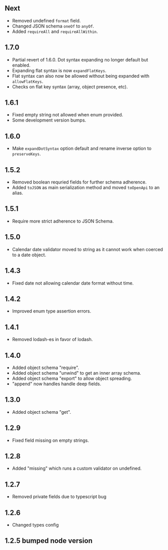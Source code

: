 ## Next

- Removed undefined `format` field.
- Changed JSON schema `oneOf` to `anyOf`.
- Added `requireAll` and `requireAllWithin`.

## 1.7.0

- Partial revert of 1.6.0. Dot syntax expanding no longer default but enabled.
- Expanding flat syntax is now `expandFlatKeys`.
- Flat syntax can also now be allowed without being expanded with
  `allowFlatKeys`.
- Checks on flat key syntax (array, object presence, etc).

## 1.6.1

- Fixed empty string not allowed when enum provided.
- Some development version bumps.

## 1.6.0

- Make `expandDotSyntax` option default and rename inverse option to
  `preserveKeys`.

## 1.5.2

- Removed boolean requried fields for further schema adherence.
- Added `toJSON` as main serialization method and moved `toOpenApi` to an alias.

## 1.5.1

- Require more strict adherence to JSON Schema.

## 1.5.0

- Calendar date validator moved to string as it cannot work when coerced to a
  date object.

## 1.4.3

- Fixed date not allowing calendar date format without time.

## 1.4.2

- Improved enum type assertion errors.

## 1.4.1

- Removed lodash-es in favor of lodash.

## 1.4.0

- Added object schema "require".
- Added object schema "unwind" to get an inner array schema.
- Added object schema "export" to allow object spreading.
- "append" now handles handle deep fields.

## 1.3.0

- Added object schema "get".

## 1.2.9

- Fixed field missing on empty strings.

## 1.2.8

- Added "missing" which runs a custom validator on undefined.

## 1.2.7

- Removed private fields due to typescript bug

## 1.2.6

- Changed types config

## 1.2.5 bumped node version
